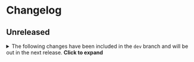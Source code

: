 # Changelog

## Unreleased

<details>
    <summary>The following changes have been included in the <code>dev</code> branch and will be out in the next release. <b>Click to expand</b></summary>

    - Add 🌳 tree shaking capabilities with ES modules support 62a2ace6148fbbe6795ea69fc85a0ea260501a72
</details>
